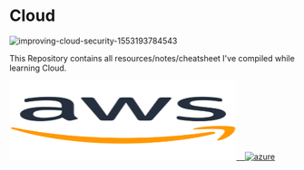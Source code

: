 # Cloud

![improving-cloud-security-1553193784543](https://stygian.co.uk/wp-content/uploads/2023/10/Cloud-services.jpg)

This Repository contains all resources/notes/cheatsheet I've compiled while learning Cloud. 
<p align="left"> 
  <a href="./AWS">
    <img src="https://raw.githubusercontent.com/devicons/devicon/master/icons/amazonwebservices/amazonwebservices-original-wordmark.svg" alt="aws" width="400" height="140"/> &ensp; 
  </a>
  <a href="./Microsoft%20Azure">
     <img src="https://www.vectorlogo.zone/logos/microsoft_azure/microsoft_azure-icon.svg" alt="azure" width="400" height="140"/>
  </a>
</p>


